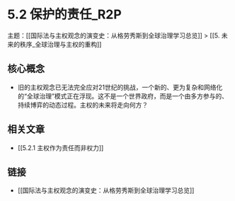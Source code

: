 # 5.2 保护的责任_R2P

主题：[[国际法与主权观念的演变史：从格劳秀斯到全球治理学习总览]] > [[5. 未来的秩序_全球治理与主权的重构]]

## 核心概念

- 旧的主权观念已无法完全应对21世纪的挑战，一个新的、更为复杂和网络化的“全球治理”模式正在浮现。这不是一个世界政府，而是一个由多方参与的、持续博弈的动态过程。主权的未来将走向何方？

## 相关文章

- [[5.2.1 主权作为责任而非权力]]

## 链接

- [[国际法与主权观念的演变史：从格劳秀斯到全球治理学习总览]]

